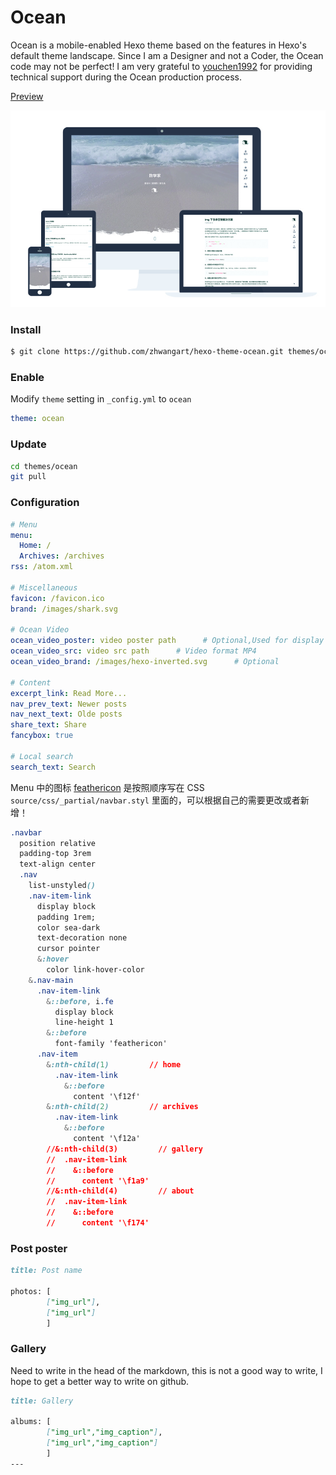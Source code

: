 # Ocean

Ocean is a mobile-enabled Hexo theme based on the features in Hexo's default theme landscape. Since I am a Designer and not a Coder, the Ocean code may not be perfect! I am very grateful to [youchen1992](https://github.com/youchen1992) for providing technical support during the Ocean production process.


[Preview](https://zhwangart.github.io)

![screenshot](screenshots/screenshot.jpg)

### Install

``` bash
$ git clone https://github.com/zhwangart/hexo-theme-ocean.git themes/ocean
```

### Enable

Modify `theme` setting in `_config.yml` to `ocean`

``` yml
theme: ocean
```

### Update

``` bash
cd themes/ocean
git pull
```

### Configuration

``` yml
# Menu
menu:
  Home: /
  Archives: /archives
rss: /atom.xml

# Miscellaneous
favicon: /favicon.ico
brand: /images/shark.svg

# Ocean Video
ocean_video_poster: video poster path      # Optional,Used for display before video loading
ocean_video_src: video src path      # Video format MP4
ocean_video_brand: /images/hexo-inverted.svg      # Optional

# Content
excerpt_link: Read More...
nav_prev_text: Newer posts
nav_next_text: Olde posts
share_text: Share
fancybox: true

# Local search
search_text: Search
```

Menu 中的图标 [feathericon](https://feathericon.com) 是按照顺序写在 CSS `source/css/_partial/navbar.styl` 里面的，可以根据自己的需要更改或者新增！


``` css
.navbar
  position relative
  padding-top 3rem
  text-align center
  .nav
    list-unstyled()
    .nav-item-link
      display block
      padding 1rem;
      color sea-dark
      text-decoration none
      cursor pointer
      &:hover
        color link-hover-color
    &.nav-main
      .nav-item-link
        &::before, i.fe
          display block
          line-height 1
        &::before
          font-family 'feathericon'
      .nav-item
        &:nth-child(1)         // home
          .nav-item-link
            &::before
              content '\f12f'
        &:nth-child(2)         // archives
          .nav-item-link
            &::before
              content '\f12a'
        //&:nth-child(3)         // gallery
        //  .nav-item-link
        //    &::before
        //      content '\f1a9'
        //&:nth-child(4)         // about
        //  .nav-item-link
        //    &::before
        //      content '\f174'
```

### Post poster

``` md
title: Post name

photos: [
        ["img_url"],
        ["img_url"]
        ] 
```

### Gallery
Need to write in the head of the markdown, this is not a good way to write, I hope to get a better way to write on github.

``` md
title: Gallery

albums: [
        ["img_url","img_caption"],
        ["img_url","img_caption"]
        ]
---
```

